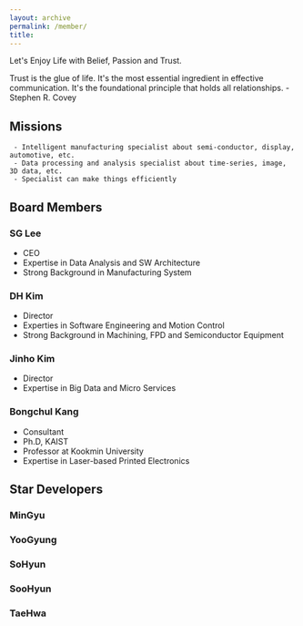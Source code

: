 ```yaml
---
layout: archive
permalink: /member/
title: 
---
```


Let's Enjoy Life with Belief, Passion and Trust.

Trust is the glue of life. It's the most essential ingredient in effective communication. It's the foundational principle that holds all relationships. - Stephen R. Covey

## Missions
```
 - Intelligent manufacturing specialist about semi-conductor, display, automotive, etc.
 - Data processing and analysis specialist about time-series, image, 3D data, etc.
 - Specialist can make things efficiently
```

## Board Members

### SG Lee
 - CEO
 - Expertise in Data Analysis and SW Architecture
 - Strong Background in Manufacturing System

### DH Kim
 - Director
 - Experties in Software Engineering and Motion Control
 - Strong Background in Machining, FPD and Semiconductor Equipment

### Jinho Kim
 - Director
 - Expertise in Big Data and Micro Services
<!-- - Technology Research and Testing in Germany -->

### Bongchul Kang
 - Consultant
 - Ph.D, KAIST
 - Professor at Kookmin University
 - Expertise in Laser-based Printed Electronics

## Star Developers
### MinGyu
### YooGyung
### SoHyun
### SooHyun
### TaeHwa

